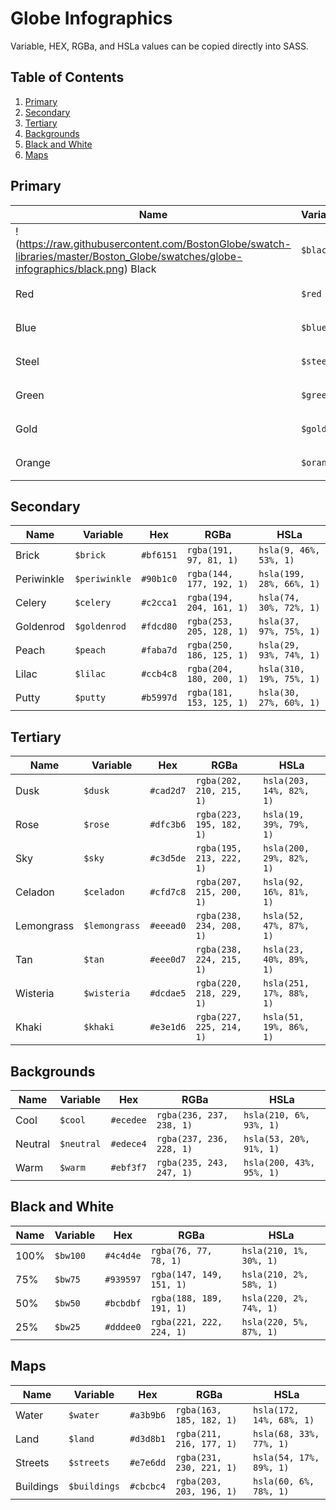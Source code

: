 # Globe Infographics

Variable, HEX, RGBa, and HSLa values can be copied directly into SASS.


## Table of Contents
1. [Primary](#primary)
3. [Secondary](#secondary)
4. [Tertiary](#tertiary)
5. [Backgrounds](#backgrounds)
6. [Black and White](#black-and-white)
7. [Maps](#maps)


## Primary

| Name    | Variable  | Hex       | RGBa                     | HSLa                     |
| ------- | --------- | --------- | ------------------------ | ------------------------ |
| !(https://raw.githubusercontent.com/BostonGlobe/swatch-libraries/master/Boston_Globe/swatches/globe-infographics/black.png) Black   | `$black`  | `#3a3e41` | `rgba(58, 62, 65, 1)`    | `hsla(206, 6%, 24%, 1)`  |
| Red     | `$red`    | `#ea212d` | `rgba(234, 33, 45, 1)`   | `hsla(356, 83%, 52%, 1)` |
| Blue    | `$blue`   | `#59889d` | `rgba(89, 136, 157, 1)`  | `hsla(199, 28%, 48%, 1)` |
| Steel   | `$steel`  | `#8e9da6` | `rgba(142, 157, 166, 1)` | `hsla(203, 12%, 60%, 1)` |
| Green   | `$green`  | `#9dba73` | `rgba(157, 186, 115, 1)` | `hsla(85, 34%, 59%, 1)`  |
| Gold    | `$gold`   | `#faba54` | `rgba(250, 186, 84, 1)`  | `hsla(37, 94%, 65%, 1)`  |
| Orange  | `$orange` | `#f49457` | `rgba(244, 148, 87, 1)`  | `hsla(23, 88%, 65%, 1)`  |


## Secondary

| Name       | Variable      | Hex       | RGBa                     | HSLa                     |
| ---------- | ------------- | --------- | ------------------------ | ------------------------ |
| Brick      | `$brick`      | `#bf6151` | `rgba(191, 97, 81, 1)`   | `hsla(9, 46%, 53%, 1)`   |
| Periwinkle | `$periwinkle` | `#90b1c0` | `rgba(144, 177, 192, 1)` | `hsla(199, 28%, 66%, 1)` |
| Celery     | `$celery`     | `#c2cca1` | `rgba(194, 204, 161, 1)` | `hsla(74, 30%, 72%, 1)`  |
| Goldenrod  | `$goldenrod`  | `#fdcd80` | `rgba(253, 205, 128, 1)` | `hsla(37, 97%, 75%, 1)`  |
| Peach      | `$peach`      | `#faba7d` | `rgba(250, 186, 125, 1)` | `hsla(29, 93%, 74%, 1)`  |
| Lilac      | `$lilac`      | `#ccb4c8` | `rgba(204, 180, 200, 1)` | `hsla(310, 19%, 75%, 1)` |
| Putty      | `$putty`      | `#b5997d` | `rgba(181, 153, 125, 1)` | `hsla(30, 27%, 60%, 1)`  |


## Tertiary

| Name       | Variable       | Hex       | RGBa                     | HSLa                     |
| ---------- | -------------- | --------- | ------------------------ | ------------------------ |
| Dusk       | `$dusk`        | `#cad2d7` | `rgba(202, 210, 215, 1)` | `hsla(203, 14%, 82%, 1)` |
| Rose       | `$rose`        | `#dfc3b6` | `rgba(223, 195, 182, 1)` | `hsla(19, 39%, 79%, 1)`  |
| Sky        | `$sky`         | `#c3d5de` | `rgba(195, 213, 222, 1)` | `hsla(200, 29%, 82%, 1)` |
| Celadon    | `$celadon`     | `#cfd7c8` | `rgba(207, 215, 200, 1)` | `hsla(92, 16%, 81%, 1)`  |
| Lemongrass | `$lemongrass`  | `#eeead0` | `rgba(238, 234, 208, 1)` | `hsla(52, 47%, 87%, 1)`  |
| Tan        | `$tan`         | `#eee0d7` | `rgba(238, 224, 215, 1)` | `hsla(23, 40%, 89%, 1)`  |
| Wisteria   | `$wisteria`    | `#dcdae5` | `rgba(220, 218, 229, 1)` | `hsla(251, 17%, 88%, 1)` |
| Khaki      | `$khaki`       | `#e3e1d6` | `rgba(227, 225, 214, 1)` | `hsla(51, 19%, 86%, 1)`  |


## Backgrounds

| Name       | Variable   | Hex       | RGBa                     | HSLa                     |
| ---------- | ---------- | --------- | ------------------------ | ------------------------ |
| Cool       | `$cool`    | `#ecedee` | `rgba(236, 237, 238, 1)` | `hsla(210, 6%, 93%, 1)`  |
| Neutral    | `$neutral` | `#edece4` | `rgba(237, 236, 228, 1)` | `hsla(53, 20%, 91%, 1)`  |
| Warm       | `$warm`    | `#ebf3f7` | `rgba(235, 243, 247, 1)` | `hsla(200, 43%, 95%, 1)` |


## Black and White

| Name | Variable  | Hex      | RGBa                     | HSLa                    |
| ---- | --------- | -------- | ------------------------ | ----------------------- |
| 100% | `$bw100` | `#4c4d4e` | `rgba(76, 77, 78, 1)`    | `hsla(210, 1%, 30%, 1)` |
| 75%  | `$bw75`  | `#939597` | `rgba(147, 149, 151, 1)` | `hsla(210, 2%, 58%, 1)` |
| 50%  | `$bw50`  | `#bcbdbf` | `rgba(188, 189, 191, 1)` | `hsla(220, 2%, 74%, 1)` |
| 25%  | `$bw25`  | `#dddee0` | `rgba(221, 222, 224, 1)` | `hsla(220, 5%, 87%, 1)` |


## Maps

| Name      | Variable     | Hex       | RGBa                     | HSLa                     |
| --------- | ------------ | --------- | ------------------------ | ------------------------ |
| Water     | `$water`     | `#a3b9b6` | `rgba(163, 185, 182, 1)` | `hsla(172, 14%, 68%, 1)` |
| Land      | `$land`      | `#d3d8b1` | `rgba(211, 216, 177, 1)` | `hsla(68, 33%, 77%, 1)`  |
| Streets   | `$streets`   | `#e7e6dd` | `rgba(231, 230, 221, 1)` | `hsla(54, 17%, 89%, 1)`  |
| Buildings | `$buildings` | `#cbcbc4` | `rgba(203, 203, 196, 1)` | `hsla(60, 6%, 78%, 1)`   |
